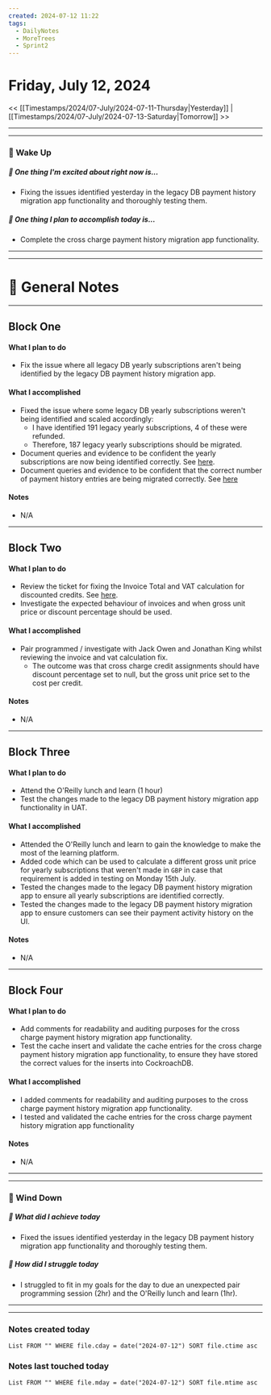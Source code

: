 ```yaml
---
created: 2024-07-12 11:22
tags:
  - DailyNotes
  - MoreTrees
  - Sprint2
---
```




#  Friday, July 12, 2024

<< [[Timestamps/2024/07-July/2024-07-11-Thursday|Yesterday]] | [[Timestamps/2024/07-July/2024-07-13-Saturday|Tomorrow]] >>

---
---
### 📅 Wake Up
##### 🙌 One thing I'm excited about right now is...
- Fixing the issues identified yesterday in the legacy DB payment history migration app functionality and thoroughly testing them.

##### 🚀 One thing I plan to accomplish today is...
-  Complete the cross charge payment history migration app functionality.

---
---
# 📝 General Notes
---

## Block One
#### What I plan to do
- Fix the issue where all legacy DB yearly subscriptions aren't being identified by the legacy DB payment history migration app.
#### What I accomplished
- Fixed the issue where some legacy DB yearly subscriptions weren't being identified and scaled accordingly:
	- I have identified 191 legacy yearly subscriptions, 4 of these were refunded.
	- Therefore, 187 legacy yearly subscriptions should be migrated.
- Document queries and evidence to be confident the yearly subscriptions are now being identified correctly. See [here](https://thehut.atlassian.net/browse/IPMORE-530?focusedCommentId=463366).
- Document queries and evidence to be confident that the correct number of payment history entries are being migrated correctly. See [here](https://thehut.atlassian.net/browse/IPMORE-530?focusedCommentId=463359)
#### Notes
- N/A
---
## Block Two
#### What I plan to do
- Review the ticket for fixing the Invoice Total and VAT calculation for discounted credits. See [here](https://github.com/THG-More-Trees/mt-transaction-management-service/pull/482/files).
- Investigate the expected behaviour of invoices and when gross unit price or discount percentage should be used.
#### What I accomplished
- Pair programmed / investigate with Jack Owen and Jonathan King whilst reviewing the invoice and vat calculation fix.
	- The outcome was that cross charge credit assignments should have discount percentage set to null, but the gross unit price set to the cost per credit.
#### Notes
- N/A
---
## Block Three
#### What I plan to do
- Attend the O'Reilly lunch and learn (1 hour)
- Test the changes made to the legacy DB payment history migration app functionality in UAT.
#### What I accomplished
- Attended the O'Reilly lunch and learn to gain the knowledge to make the most of the learning platform.
- Added code which can be used to calculate a different gross unit price for yearly subscriptions that weren't made in `GBP` in case that requirement is added in testing on Monday 15th July.
- Tested the changes made to the legacy DB payment history migration app to ensure all yearly subscriptions are identified correctly.
- Tested the changes made to the legacy DB payment history migration app to ensure customers can see their payment activity history on the UI.
#### Notes
- N/A
---
## Block Four
#### What I plan to do
- Add comments for readability and auditing purposes for the cross charge payment history migration app functionality.
- Test the cache insert and validate the cache entries for the cross charge payment history migration app functionality, to ensure they have stored the correct values for the inserts into CockroachDB.
#### What I accomplished
- I added comments for readability and auditing purposes to the cross charge payment history migration app functionality.
- I tested and validated the cache entries for the cross charge payment history migration app functionality
#### Notes
- N/A

---
---
### 📅 Wind Down
##### 🙌 What did I achieve today
- Fixed the issues identified yesterday in the legacy DB payment history migration app functionality and thoroughly testing them.

##### 🚀 How did I struggle today
* I struggled to fit in my goals for the day to due an unexpected pair programming session (2hr) and the O'Reilly lunch and learn (1hr).

---
---
### Notes created today
```dataview
List FROM "" WHERE file.cday = date("2024-07-12") SORT file.ctime asc
```

### Notes last touched today
```dataview
List FROM "" WHERE file.mday = date("2024-07-12") SORT file.mtime asc
```